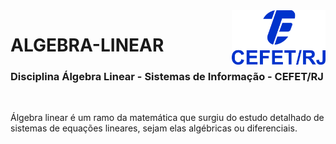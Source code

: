 <img src="cefet-logo1.png" align="right" width="150">

# ALGEBRA-LINEAR

<h3>Disciplina Álgebra Linear - Sistemas de Informação - CEFET/RJ</h3>
<br>

Álgebra linear é um ramo da matemática que surgiu do estudo detalhado de sistemas de equações lineares, sejam elas algébricas ou diferenciais.